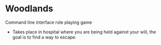 # Woodlands
Command line interface role playing game
- Takes place in hospital where you are being held against your will, the goal is to find a way to escape.
